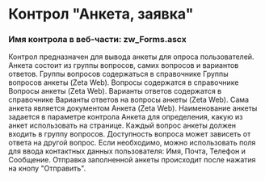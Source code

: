 ﻿---
description: 2.4.11.1
---
# Контрол "Анкета, заявка"
### Имя контрола в веб-части: zw_Forms.ascx
Контрол предназначен для вывода анкеты для опроса пользователей.
Анкета состоит из группы вопросов, самих вопросов и вариантов ответов.
Группы вопросов содержаться в справочнике Группы вопросов анкеты (Zeta Web).
Вопросы содержатся в справочнике Вопросы анкеты (Zeta Web).
Варианты ответов содержатся в справочнике Варианты ответов на вопросы анкеты (Zeta Web).
Сама анкета является документом Анкета (Zeta Web). Наименование анкеты задается в параметре контрола Анкета для определения, какую из анкет использовать на странице.
Каждый вопрос анкеты должен входить в группу вопросов. Доступность вопроса может зависеть от ответа на другой вопрос.
Если необходимо, можно использовать поля для ввода контактных данных пользователя: Имя, Почта, Телефон и Сообщение.
Отправка заполненной анкеты происходит после нажатия на кнопу "Отправить". 
